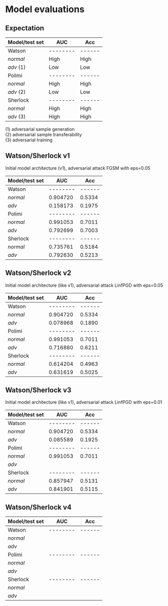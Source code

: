 # Model evaluations

## Expectation

| Model/test set | AUC      | Acc    |
|----------------|----------|--------|
| Watson         | -------- | ------ |
| *normal*       |   High   |  High  |
| *adv* (1)      |   Low    |  Low   |
| Polimi         | -------- | ------ |
| *normal*       |   High   |  High  |
| *adv* (2)      |   Low    |  Low   |
| Sherlock       | -------- | ------ |
| *normal*       |   High   |  High  |
| *adv* (3)      |   High   |  High  |

(1) adversarial sample generation <br>
(2) adversarial sample transferability <br>
(3) adversarial training

## Watson/Sherlock v1
Initial model architecture (v1), adversarial attack FGSM with eps=0.05

| Model/test set | AUC      | Acc    |
|----------------|----------|--------|
| Watson         | -------- | ------ |
| *normal*       | 0.904720 | 0.5334 |
| *adv*          | 0.158173 | 0.1975 |
| Polimi         | -------- | ------ |
| *normal*       | 0.991053 | 0.7011 |
| *adv*          | 0.792699 | 0.7003 |
| Sherlock       | -------- | ------ |
| *normal*       | 0.735761 | 0.5184 |
| *adv*          | 0.792630 | 0.5213 |

## Watson/Sherlock v2
Initial model architecture (like v1), adversarial attack LinfPGD with eps=0.05

| Model/test set | AUC      | Acc    |
|----------------|----------|--------|
| Watson         | -------- | ------ |
| *normal*       | 0.904720 | 0.5334 |
| *adv*          | 0.078968 | 0.1890 |
| Polimi         | -------- | ------ |
| *normal*       | 0.991053 | 0.7011 |
| *adv*          | 0.716880 | 0.6211 |
| Sherlock       | -------- | ------ |
| *normal*       | 0.614204 | 0.4963 |
| *adv*          | 0.631619 | 0.5025 |

## Watson/Sherlock v3
Initial model architecture (like v1), adversarial attack LinfPGD with eps=0.01

| Model/test set | AUC      | Acc    |
|----------------|----------|--------|
| Watson         | -------- | ------ |
| *normal*       | 0.904720 | 0.5334 |
| *adv*          | 0.085589 | 0.1925 |
| Polimi         | -------- | ------ |
| *normal*       | 0.991053 | 0.7011 |
| *adv*          |          |        |
| Sherlock       | -------- | ------ |
| *normal*       | 0.857947 | 0.5131 |
| *adv*          | 0.841901 | 0.5115 |

## Watson/Sherlock v4

| Model/test set | AUC      | Acc    |
|----------------|----------|--------|
| Watson         | -------- | ------ |
| *normal*       |          |        |
| *adv*          |          |        |
| Polimi         | -------- | ------ |
| *normal*       |          |        |
| *adv*          |          |        |
| Sherlock       | -------- | ------ |
| *normal*       |          |        |
| *adv*          |          |        |
